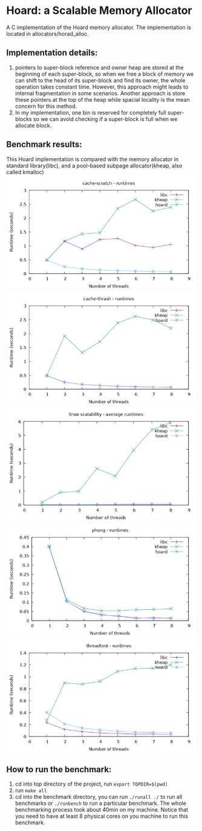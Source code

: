 # Hoard: a Scalable Memory Allocator 
A C implementation of the Hoard memory allocator. The implementation is located in allocators/horad_alloc. 

## Implementation details:
1. pointers to super-block reference and owner heap are stored at the beginning of each super-block, so when we free a block of memory we can shift to the head of its super-block and find its owner, the whole operation takes constant time. However, this approach might leads to internal fragmentation in some scenarios. Another approach is store these pointers at the top of the heap while spacial locality is the mean concern for this method.
2. In my implementation, one bin is reserved for completely full super-blocks so we can avoid checking if a super-block is full when we allocate block. 

## Benchmark results:
This Hoard implementation is compared with the memory allocator in standard library(libc), and a pool-based subpage allocator(kheap, also called kmalloc)   
![result](./results/cache-scratch_page-0001.jpg)
![result](./results/cache-thrash_page-0001.jpg)
![result](./results/linux-scalability_page-0001.jpg)
![result](./results/phong_page-0001.jpg)
![result](./results/threadtest_page-0001.jpg)

## How to run the benchmark:
1. cd into top directory of the project, run `export TOPDIR=$(pwd)`
2. run `make all`
3. cd into the benchmark directory, you can run `./runall ./` to run all benchmarks or `./runbench` to run a particular benchmark. The whole benchmarking process took about 40min on my machine. Notice that you need to have at least 8 physical cores on you machine to run this benchmark.
